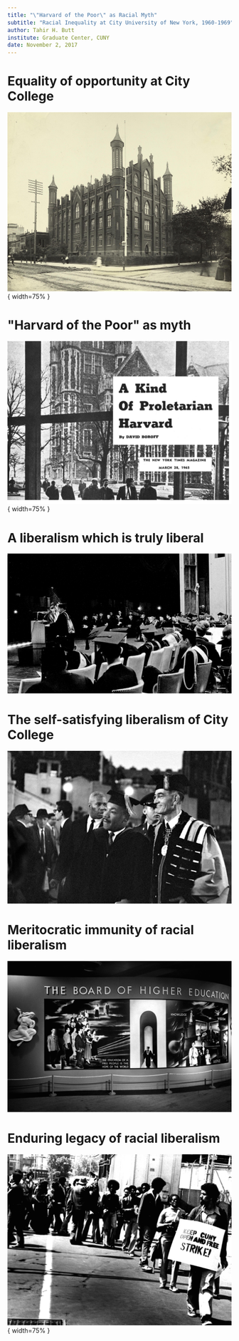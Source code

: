 ```yaml
---
title: "\"Harvard of the Poor\" as Racial Myth"
subtitle: "Racial Inequality at City University of New York, 1960-1969"
author: Tahir H. Butt
institute: Graduate Center, CUNY
date: November 2, 2017
---
```


# Equality of opportunity at City College

![The Free Academy Building, corner of Lexington and 23rd St., pre-1890](assets/images/free-academy-1848.jpg){ width=75% }

# "Harvard of the Poor" as myth

![Special feature in New York Times on CUNY, 1965](assets/images/boroff-1965.jpg){ width=75% }

# A liberalism which is truly liberal

![MLK at City College commencement, 1963](assets/images/king-speech-1963.jpg)

# The self-satisfying liberalism of City College

![King and Buell Gallagher](assets/images/king-gallagher-1963.jpg)

# Meritocratic immunity of racial liberalism

![Offices of the Board of Higher Education, 1948](assets/images/bhe.jpg)

# Enduring legacy of racial liberalism

![Students at anti-tuition rally, 1976](assets/images/ccny-protest-1976.jpg){ width=75% }
